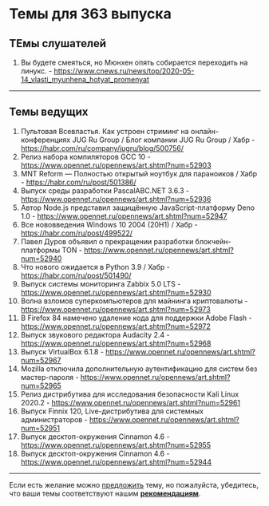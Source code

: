 # Темы для 363 выпуска

##  ТЕмы слушателей

1. Вы будете смеяться, но Мюнхен опять собирается переходить на линукс. - https://www.cnews.ru/news/top/2020-05-14_vlasti_myunhena_hotyat_promenyat

---

## Темы ведущих

1. Пультовая Всевластья. Как устроен стриминг на онлайн-конференциях JUG Ru Group / Блог компании JUG Ru Group / Хабр - https://habr.com/ru/company/jugru/blog/500756/
1. Релиз набора компиляторов GCC 10 - https://www.opennet.ru/opennews/art.shtml?num=52903
1. MNT Reform — Полностью открытый ноутбук для параноиков / Хабр - https://habr.com/ru/post/501386/
1. Выпуск среды разработки PascalABC.NET 3.6.3 - https://www.opennet.ru/opennews/art.shtml?num=52936
1. Автор Node.js представил защищённую JavaScript-платформу Deno 1.0 - https://www.opennet.ru/opennews/art.shtml?num=52947
1. Все нововведения Windows 10 2004 (20H1) / Хабр - https://habr.com/ru/post/499522/
1. Павел Дуров объявил о прекращении разработки блокчейн-платформы TON - https://www.opennet.ru/opennews/art.shtml?num=52940
1. Что нового ожидается в Python 3.9 / Хабр - https://habr.com/ru/post/501490/
1. Выпуск системы мониторинга Zabbix 5.0 LTS - https://www.opennet.ru/opennews/art.shtml?num=52930
1. Волна взломов суперкомпьютеров для майнинга криптовалюты - https://www.opennet.ru/opennews/art.shtml?num=52973
1. В Firefox 84 намечено удаление кода для поддержки Adobe Flash - https://www.opennet.ru/opennews/art.shtml?num=52972
1. Выпуск звукового редактора Audacity 2.4 - https://www.opennet.ru/opennews/art.shtml?num=52968
1. Выпуск VirtualBox 6.1.8 - https://www.opennet.ru/opennews/art.shtml?num=52967
1. Mozilla отключила дополнительную аутентификацию для систем без мастер-пароля - https://www.opennet.ru/opennews/art.shtml?num=52965
1. Релиз дистрибутива для исследования безопасности Kali Linux 2020.2 - https://www.opennet.ru/opennews/art.shtml?num=52961
1. Выпуск Finnix 120, Live-дистрибутива для системных администраторов - https://www.opennet.ru/opennews/art.shtml?num=52951
1. Выпуск десктоп-окружения Cinnamon 4.6 - https://www.opennet.ru/opennews/art.shtml?num=52955
1. Выпуск десктоп-окружения Cinnamon 4.6 - https://www.opennet.ru/opennews/art.shtml?num=52944

---

Если есть желание можно [предложить](themes_from_listeners.md) тему, но пожалуйста, убедитесь, что ваши темы соответствуют нашим **[рекомендациям](Recommendations_for_the_proposed_topics.md)**.
